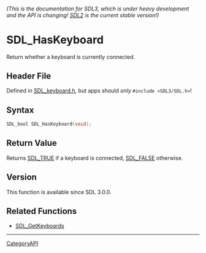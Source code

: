 ###### (This is the documentation for SDL3, which is under heavy development and the API is changing! [SDL2](https://wiki.libsdl.org/SDL2/) is the current stable version!)
# SDL_HasKeyboard

Return whether a keyboard is currently connected.

## Header File

Defined in [SDL_keyboard.h](https://github.com/libsdl-org/SDL/blob/main/include/SDL3/SDL_keyboard.h), but apps should _only_ `#include <SDL3/SDL.h>`!

## Syntax

```c
SDL_bool SDL_HasKeyboard(void);

```

## Return Value

Returns [SDL_TRUE](SDL_TRUE) if a keyboard is connected,
[SDL_FALSE](SDL_FALSE) otherwise.

## Version

This function is available since SDL 3.0.0.

## Related Functions

* [SDL_GetKeyboards](SDL_GetKeyboards)

----
[CategoryAPI](CategoryAPI)

